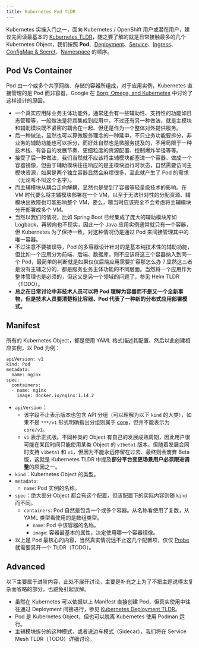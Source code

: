 ```yaml
---
title: Kubernetes Pod TLDR
---
```


Kubernetes 实操入门之一，面向 Kubernetes / OpenShift 用户或潜在用户，建议先阅读最基本的 [Kubernetes TLDR](k8s-tldr.md)，随之要了解的就是日常接触最多的几个 Kubernetes Object，我们按照 **Pod**、[Deployment](k8s-deployment-tldr.md)、[Service](k8s-service-tldr.md)、[Ingress](k8s-ingress-tldr.md)、[ConfigMap & Secret](k8s-configmap-tldr.md)、[Namespace](k8s-namespace-tldr.md) 的顺序。

## Pod Vs Container

Pod 由一个或多个共享网络、存储的容器所组成，对于应用实例，Kubernetes 直接管理的是 Pod 而非容器，Google 在 [Borg, Omega, and Kubernetes](https://queue.acm.org/detail.cfm?id=2898444) 中讨论了这样设计的原因。

- 一个真实应用除业务主体功能外，通常还会有一些辅助性、支持性的功能如日志管理等，一般做法是将其集成到应用中，不过还有另一种做法，就是主模块和辅助模块既不紧密的耦合在一起、但还是作为一个整体对外提供服务。
- 后一种做法，显然也可以算微服务理念的一种延申，不只业务功能要拆分，非业务的辅助功能也可以拆分，而好处自然也是微服务提及的，不用局限于一种技术栈、有各自的发展节奏、更细粒度的资源配置、控制爆炸半径等等。
- 接受了后一种做法，我们当然就不应该将主辅模块都塞进一个容器、做成一个容器镜像，但由于辅助模块往往响应的是主模块运行时状态，自然需要访问主模块资源，如果是两个独立容器显然会麻烦很多，至此就产生了 Pod 的需求（无论叫不叫这个名字）。
- 而主辅模块从耦合走向解耦，显然也是受到了容器等轻量级技术的影响。在 VM 时代要么将主辅模块部署在一个 VM，以至于无法针对性的分配资源、辅模块出故障也可能影响整个 VM，要么，嗯当时应该完全不会考虑将主辅模块分开部署成多个 VM。
- 当然以我们的情况，比如 Spring Boot 已经集成了庞大的辅助模块库如 Logback，再转向也不现实，因此一个 Java 应用实例通常就只有一个容器，但 Kubernetes 为了保持一致，对这种情况仍是通过 Pod 来间接管理其中的唯一容器。
- 不过注意不要被误导，Pod 的多容器设计针对的是基本纯技术性的辅助功能，但比如一个应用分为前端、后端、数据库，则不应该将这三个容器纳入到同一个 Pod，最简单的判断就是如果仅仅后端应用需要扩容那怎么办？显然这三者是没有主辅之分的，都是服务业务主体功能的不同层面。当然将一个应用作为整体管理也是必须的，但这又是另一个领域的问题了，参见 Helm TLDR（TODO）。
- **总之在日常讨论中非技术人员可以将 Pod 理解为容器而不是又一个全新事物，但是技术人员要清楚相比容器、Pod 代表了一种新的分布式应用部署模式。**

## Manifest

所有的 Kubernetes Object，都是使用 YAML 格式描述其配置、然后以此创建相应实例，以 Pod 为例：

```
apiVersion: v1
kind: Pod
metadata:
  name: nginx
spec:
  containers:
  - name: nginx
    image: docker.io/nginx:1.14.2
```

- `apiVersion`：
  - 该字段不止表示版本也包含 API 分组（可以理解为以下 `kind` 的大类），如果不是 `***/v1` 形式明确指出分组则属于 [core](https://kubernetes.io/docs/reference/kubernetes-api/workload-resources/pod-v1/)，但并不能表示为 `core/v1`。
  - `v1` 表示正式版。不同种类的 Object 有自己的发展成熟周期，因此用户很可能在某段时间只能使用某类 Object 的 `v1beta1` 版本，但随着发展会同时支持 `v1beta1` 和 `v1`，但因为不能永远停留在过去、最终则会废弃 Beta 版，这就是 Kubernetes TLDR 中提及**部分平台变更场景用户必须跟进调整**的原因之一。
- `kind`：Kubernetes Object 的类型。
- `metadata`:
  - `name`: Pod 实例的名称。
- `spec`：绝大部分 Object 都会有这个配置，但该配置下的实际内容则随 `kind` 而不同。
  - `containers`: Pod 自然是包含一个或多个容器。从名称看使用了复数，从 YAML 类型看使用的是数组类型。
    - `name`: Pod 中该容器的名称。
    - `image`: 容器最基本的属性，决定使用哪一个容器镜像。
- 以上是 Pod 最核心的内容，当然真实情况远不止这几个配置项，仅仅 [Probe](https://kubernetes.io/docs/tasks/configure-pod-container/configure-liveness-readiness-startup-probes/) 就需要另开一个 TLDR（TODO）。

## Advanced

以下主要属于进阶内容，此处不展开讨论，主要是补充之上为了不把主题说得太复杂而省略的部分，也避免引起误解。

- 虽然在 Kubernetes 可以依据以上 Manifest 直接创建 Pod，但真实使用中往往通过 Deployment 间接进行，参见 [Kubernetes Deployment TLDR](k8s-deployment-tldr.md)。
- Pod 是 Kubernetes Object，但也可以脱离 Kubernetes 使用 Podman 运行。
- 主辅模块拆分的这种模式，或者说边车模式（Sidecar），我们将在 Service Mesh TLDR（TODO）详细讨论。
